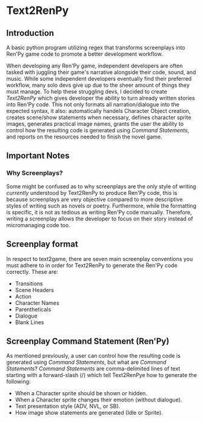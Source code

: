 # Text2RenPy
## Introduction
A basic python program utilizing regex that transforms screenplays into Ren'Py game code to promote a better development workflow.

When developing any Ren'Py game, independent developers are often tasked with juggling their game's narrative alongside their code, sound, and music. While some independent developers eventually find their preferred workflow, many solo devs give up due to the sheer amount of things they must manage. To help these struggling devs, I decided to create _Text2RenPy_ which gives developer the ability to turn already written stories into Ren'Py code. This not only formats all narration/dialogue into the expected syntax, it also: automatically handels Character Object creation, creates scene/show statements when necessary, defines character sprite images, generates practical image names, grants the user the ability to control how the resulting code is generated using *Command Statements*, and reports on the resources needed to finish the novel game.

## Important Notes
### Why Screenplays?
Some might be confused as to why screenplays are the only style of writing _currently_ understood by Text2RenPy to produce Ren'Py code, this is because screenplays are very objective compared to more descriptive styles of writing such as novels or poetry. Furthermore, while the formatting is specific, it is not as tedious as writing Ren'Py code manually. Therefore, writing a screenplay allows the developer to focus on their story instead of micromanaging code too.

## Screenplay format
In respect to text2game, there are seven main screenplay conventions you must adhere to in order for Text2RenPy to generate the Ren'Py code correctly. These are:
* Transitions
* Scene Headers
* Action
* Character Names
* Parentheticals
* Dialogue
* Blank Lines

## Screenplay Command Statement (Ren'Py)
As mentioned previously, a user can control how the resulting code is generated using *Command Statements*, but what are *Command Statements*? *Command Statements* are comma-delimited lines of text starting with a forward-slash (/) which tell Text2RenPye how to generate the following:
* When a Character sprite should be shown or hidden.
* When a Character sprite changes their emotion (without dialogue).
* Text presentation style (ADV, NVL, or SB).
* How image show statements are generated (Idle or Sprite).

